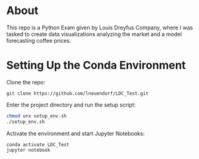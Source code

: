 # About
This repo is a Python Exam given by Louis Dreyfus Company, where I was tasked to create data 
visualizations analyzing the market and a model forecasting coffee prices.

# Setting Up the Conda Environment
Clone the repo:
```
git clone https://github.com/lneuendorf/LDC_Test.git
```
Enter the project directory and run the setup script:
```bash
chmod u+x setup_env.sh
./setup_env.sh
```
Activate the environment and start Jupyter Notebooks:
```
conda activate LDC_Test
jupyter notebook
```
